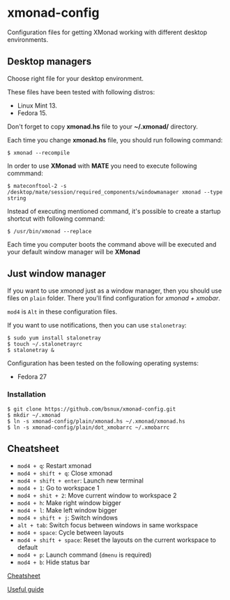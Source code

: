# xmonad-config

Configuration files for getting XMonad working with different desktop environments.

## Desktop managers

Choose right file for your desktop environment.

These files have been tested with following distros:

* Linux Mint 13.
* Fedora 15.

Don't forget to copy **xmonad.hs** file to your **~/.xmonad/** directory.

Each time you change **xmonad.hs** file, you should run following command:

    $ xmonad --recompile

In order to use **XMonad** with **MATE** you need to execute following commmand:

    $ mateconftool-2 -s /desktop/mate/session/required_components/windowmanager xmonad --type string

Instead of executing mentioned command, it's possible to create a startup shortcut with following command:

    $ /usr/bin/xmonad --replace

Each time you computer boots the command above will be executed and your default window manager will be **XMonad**

## Just window manager

If you want to use *xmonad* just as a window manager, then you should use files
on `plain` folder. There you'll find configuration for *xmonad + xmobar*.

`mod4` is `Alt` in these configuration files.

If you want to use notifications, then you can use `stalonetray`:

```
$ sudo yum install stalonetray
$ touch ~/.stalonetrayrc
$ stalonetray &
```

Configuration has been tested on the following operating systems:

* Fedora 27

### Installation

```
$ git clone https://github.com/bsnux/xmonad-config.git
$ mkdir ~/.xmonad
$ ln -s xmonad-config/plain/xmonad.hs ~/.xmonad/xmonad.hs
$ ln -s xmonad-config/plain/dot_xmobarrc ~/.xmobarrc  
```

## Cheatsheet

* `mod4 + q`: Restart xmonad
* `mod4 + shift + q`: Close xmonad
* `mod4 + shift + enter`: Launch new terminal
* `mod4 + 1`: Go to workspace 1
* `mod4 + shit + 2`: Move current window to workspace 2
* `mod4 + h`: Make right window bigger
* `mod4 + l`: Make left window bigger
* `mod4 + shift + j`: Switch windows
* `alt + tab`: Switch focus between windows in same workspace
* `mod4 + space`: Cycle between layouts
* `mod4 + shift + space`: Reset the layouts on the current workspace to default
* `mod4 + p`: Launch command (`dmenu` is required)
* `mod4 + b`: Hide status bar

[Cheatsheet](http://www.haskell.org/haskellwiki/Image:Xmbindings.png)

[Useful guide](http://beginners-guide-to-xmonad.readthedocs.io/)
